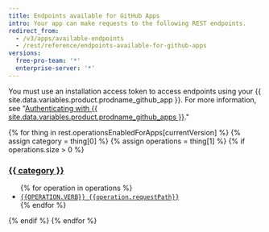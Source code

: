 ```yaml
---
title: Endpoints available for GitHub Apps
intro: Your app can make requests to the following REST endpoints.
redirect_from:
  - /v3/apps/available-endpoints
  - /rest/reference/endpoints-available-for-github-apps
versions:
  free-pro-team: '*'
  enterprise-server: '*'
---
```


You must use an installation access token to access endpoints using your {{ site.data.variables.product.prodname_github_app }}. For more information, see "[Authenticating with {{ site.data.variables.product.prodname_github_apps }}](/apps/building-github-apps/authenticating-with-github-apps/#authenticating-as-an-installation)."

{% for thing in rest.operationsEnabledForApps[currentVersion] %}
{% assign category = thing[0] %}
{% assign operations = thing[1] %}
{% if operations.size > 0 %}
  <h3 id="{{category}}">
    <a href="#{{category}}">{{ category }}</a>
  </h3>  
  <ul>
  {% for operation in operations %}
  <li><a href="/{{currentLanguage}}/rest/reference/{{operation.category}}#{{operation.slug}}"><code><span style="text-transform: uppercase">{{operation.verb}}</span> {{operation.requestPath}}</code></a></li>
  {% endfor %}
  </ul>
{% endif %}
{% endfor %}

